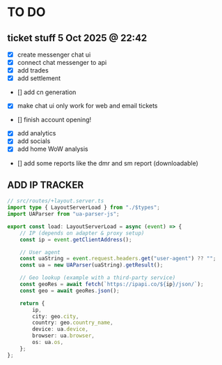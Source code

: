 # TO DO

## ticket stuff 5 Oct 2025 @ 22:42

- [x] create messenger chat ui
- [x] connect chat messenger to api
- [x] add trades
- [x] add settlement
- [] add cn generation
- [x] make chat ui only work for web and email tickets
- [] finish account opening!
- [x] add analytics
- [x] add socials
- [x] add home WoW analysis
- [] add some reports like the dmr and sm report (downloadable)

## ADD IP TRACKER

```ts
// src/routes/+layout.server.ts
import type { LayoutServerLoad } from "./$types";
import UAParser from "ua-parser-js";

export const load: LayoutServerLoad = async (event) => {
	// IP (depends on adapter & proxy setup)
	const ip = event.getClientAddress();

	// User agent
	const uaString = event.request.headers.get("user-agent") ?? "";
	const ua = new UAParser(uaString).getResult();

	// Geo lookup (example with a third-party service)
	const geoRes = await fetch(`https://ipapi.co/${ip}/json/`);
	const geo = await geoRes.json();

	return {
		ip,
		city: geo.city,
		country: geo.country_name,
		device: ua.device,
		browser: ua.browser,
		os: ua.os,
	};
};
```
